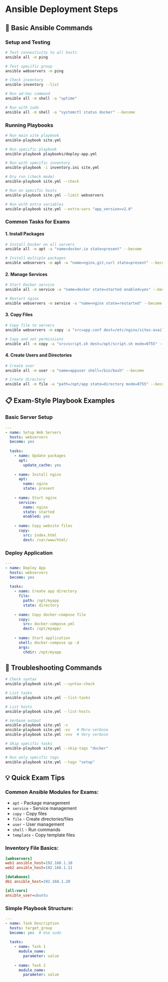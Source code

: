 # Ansible Deployment Steps

## 🎯 Basic Ansible Commands

### Setup and Testing
```bash
# Test connectivity to all hosts
ansible all -m ping

# Test specific group
ansible webservers -m ping

# Check inventory
ansible-inventory --list

# Run ad-hoc command
ansible all -m shell -a "uptime"

# Run with sudo
ansible all -m shell -a "systemctl status docker" --become
```

### Running Playbooks
```bash
# Run main site playbook
ansible-playbook site.yml

# Run specific playbook
ansible-playbook playbooks/deploy-app.yml

# Run with specific inventory
ansible-playbook -i inventory.ini site.yml

# Dry run (check mode)
ansible-playbook site.yml --check

# Run on specific hosts
ansible-playbook site.yml --limit webservers

# Run with extra variables
ansible-playbook site.yml --extra-vars "app_version=v2.0"
```

### Common Tasks for Exams

#### 1. Install Packages
```bash
# Install Docker on all servers
ansible all -m apt -a "name=docker.io state=present" --become

# Install multiple packages
ansible webservers -m apt -a "name=nginx,git,curl state=present" --become
```

#### 2. Manage Services
```bash
# Start Docker service
ansible all -m service -a "name=docker state=started enabled=yes" --become

# Restart nginx
ansible webservers -m service -a "name=nginx state=restarted" --become
```

#### 3. Copy Files
```bash
# Copy file to servers
ansible webservers -m copy -a "src=app.conf dest=/etc/nginx/sites-available/" --become

# Copy and set permissions
ansible all -m copy -a "src=script.sh dest=/opt/script.sh mode=0755" --become
```

#### 4. Create Users and Directories
```bash
# Create user
ansible all -m user -a "name=appuser shell=/bin/bash" --become

# Create directory
ansible all -m file -a "path=/opt/app state=directory mode=0755" --become
```

## 📋 Exam-Style Playbook Examples

### Basic Server Setup
```yaml
---
- name: Setup Web Servers
  hosts: webservers
  become: yes
  
  tasks:
    - name: Update packages
      apt:
        update_cache: yes
    
    - name: Install nginx
      apt:
        name: nginx
        state: present
    
    - name: Start nginx
      service:
        name: nginx
        state: started
        enabled: yes
    
    - name: Copy website files
      copy:
        src: index.html
        dest: /var/www/html/
```

### Deploy Application
```yaml
---
- name: Deploy App
  hosts: webservers
  become: yes
  
  tasks:
    - name: Create app directory
      file:
        path: /opt/myapp
        state: directory
    
    - name: Copy docker-compose file
      copy:
        src: docker-compose.yml
        dest: /opt/myapp/
    
    - name: Start application
      shell: docker-compose up -d
      args:
        chdir: /opt/myapp
```

## 🔧 Troubleshooting Commands

```bash
# Check syntax
ansible-playbook site.yml --syntax-check

# List tasks
ansible-playbook site.yml --list-tasks

# List hosts
ansible-playbook site.yml --list-hosts

# Verbose output
ansible-playbook site.yml -v
ansible-playbook site.yml -vv   # More verbose
ansible-playbook site.yml -vvv  # Very verbose

# Skip specific tasks
ansible-playbook site.yml --skip-tags "docker"

# Run only specific tags
ansible-playbook site.yml --tags "setup"
```

## 💡 Quick Exam Tips

### Common Ansible Modules for Exams:
- `apt` - Package management
- `service` - Service management  
- `copy` - Copy files
- `file` - Create directories/files
- `user` - User management
- `shell` - Run commands
- `template` - Copy template files

### Inventory File Basics:
```ini
[webservers]
web1 ansible_host=192.168.1.10
web2 ansible_host=192.168.1.11

[databases]
db1 ansible_host=192.168.1.20

[all:vars]
ansible_user=ubuntu
```

### Simple Playbook Structure:
```yaml
---
- name: Task Description
  hosts: target_group
  become: yes  # Use sudo
  
  tasks:
    - name: Task 1
      module_name:
        parameter: value
    
    - name: Task 2
      module_name:
        parameter: value
```
